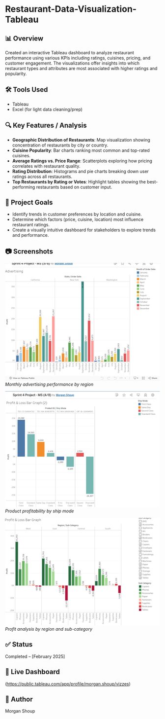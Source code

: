 # Restaurant-Data-Visualization-Tableau

## 📊 Overview  
Created an interactive Tableau dashboard to analyze restaurant performance using various KPIs including ratings, cuisines, pricing, and customer engagement. The visualizations offer insights into which restaurant types and attributes are most associated with higher ratings and popularity.

## 🛠️ Tools Used  
- Tableau  
- Excel (for light data cleaning/prep)  

## 🔍 Key Features / Analysis  
- **Geographic Distribution of Restaurants**: Map visualization showing concentration of restaurants by city or country.  
- **Cuisine Popularity**: Bar charts ranking most common and top-rated cuisines.  
- **Average Ratings vs. Price Range**: Scatterplots exploring how pricing correlates with restaurant quality.  
- **Rating Distribution**: Histograms and pie charts breaking down user ratings across all restaurants.  
- **Top Restaurants by Rating or Votes**: Highlight tables showing the best-performing restaurants based on customer input.

## 🎯 Project Goals  
- Identify trends in customer preferences by location and cuisine.  
- Determine which factors (price, cuisine, location) most influence restaurant ratings.  
- Create a visually intuitive dashboard for stakeholders to explore trends and performance.  

## 📷 Screenshots 
![Advertising Profit by State and Month](Restaurant%20Data%20Visualization%20Screenshot%201.png)
*Monthly advertising performance by region*

![Profit & Loss by Product and Shipping Mode](Restaurant%20Data%20Visualization%20Screenshot%202.png)
*Product profitability by ship mode*

![Regional Sub-Category Profit Breakdown](Restaurant%20Data%20Visualization%20Screenshot%203.png)
*Profit analysis by region and sub-category*

## ✅ Status  
Completed – [February 2025]

## 📁 Live Dashboard  
(https://public.tableau.com/app/profile/morgan.shoup/vizzes)

## 👤 Author  
Morgan Shoup
